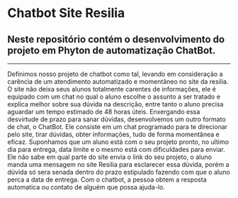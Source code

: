 # Chatbot Site Resilia
## Neste repositório contém o desenvolvimento do projeto em Phyton de automatização ChatBot. 
---
Definimos nosso projeto de chatbot como tal, levando em consideração a carência de um atendimento automatizado e momentâneo no site da resilia. O site não deixa seus alunos totalmente carentes de informações, ele é equipado com um chat no qual o aluno escolhe o assunto a ser tratado e explica melhor sobre sua dúvida na descrição, entre tanto o aluno precisa aguardar um tempo estimado de 48 horas úteis. Enxergando essa desvirtude de prazo para sanar dúvidas, desenvolvemos um outro formato de chat, o ChatBot.
Ele consiste em um chat programado para te direcionar pelo site, tirar dúvidas, obter informações, tudo de forma momentânea e eficaz.
Suponhamos que um aluno está com o seu projeto pronto, no ultimo dia para entrega, data limite e o mesmo está com dificuldades para enviar. Ele não sabe em qual parte do site envia o link do seu projeto, o aluno manda uma mensagem no site Resilia para esclarecer essa dúvida, porém a dúvida só sera senada dentro do prazo estipulado fazendo com que o aluno perca a data de entrega.
Com o chatbot, a pessoa obtem a resposta automatica ou contato de alguém que possa ajuda-lo.
